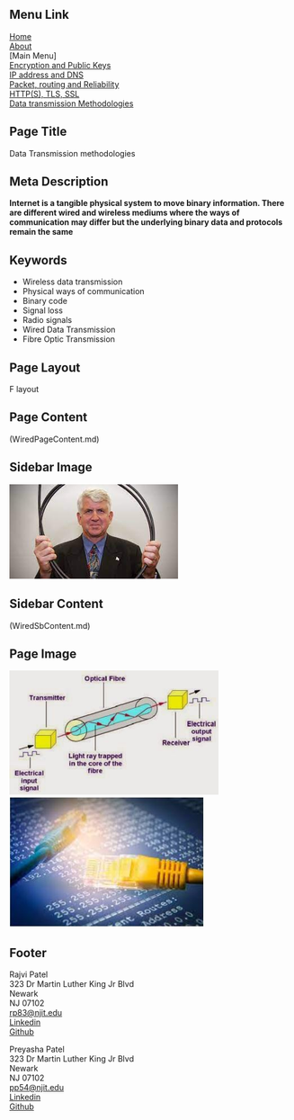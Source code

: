 ## Menu Link
[Home](README.md)\
[About](AboutUs.md)\
[Main Menu]\
[Encryption and Public Keys](Encryption_and_public_keys.md)\
[IP address and DNS](IP_address_and_DNS.md)\
[Packet, routing and Reliability](Packet_routing_and_reliability.md)\
[HTTP(S), TLS, SSL](HHTPS_SSL_TLS_DigitalCertificate.md)\
[Data transmission Methodologies](Wired_and_wireless_data_transmission.md)

## Page Title
Data Transmission methodologies

## Meta Description
**Internet is a tangible physical system to move binary information. There are different wired and wireless mediums where the ways of communication may differ but the underlying binary data and protocols remain the same**

## Keywords
- Wireless data transmission
- Physical ways of communication
- Binary code
- Signal loss
- Radio signals
- Wired Data Transmission
- Fibre Optic Transmission

## Page Layout
F layout

## Page Content
(WiredPageContent.md)

## Sidebar Image
![Robert Metcalfe](Images/sb_wire.jpg "Robert Metcalfe")

## Sidebar Content
(WiredSbContent.md)

## Page Image
![Fibre Optic Transmission](Images/fibre.jpg "Fibre Optic Transmission")
![Wired Data Transmission](Images/wire1.jpg "Wired Data Transmission")


## Footer
Rajvi Patel\
323 Dr Martin Luther King Jr Blvd\
Newark\
NJ 07102\
<rp83@njit.edu>\
[Linkedin](http://linkedin.com/in/rajvi-patel-4403681b5)\
[Github](https://github.com/raajvipatel99)


Preyasha Patel\
323 Dr Martin Luther King Jr Blvd\
Newark\
NJ 07102\
<pp54@njit.edu>\
[Linkedin](http://linkedin.com/in/preyasha-patel-67356a122)\
[Github](https://github.com/preyasha2810)
